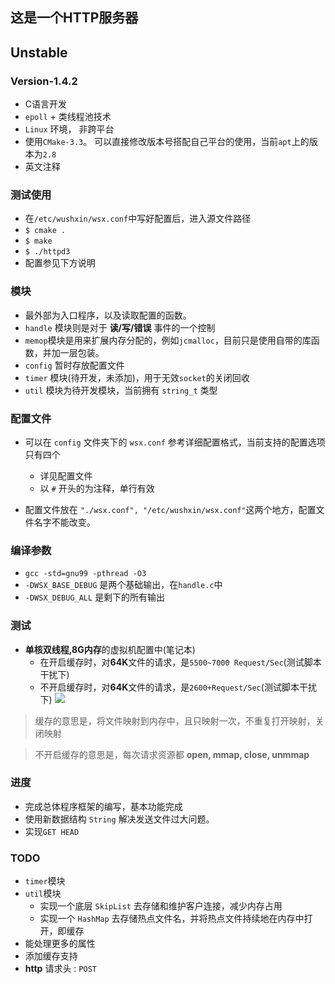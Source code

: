 ## 这是一个HTTP服务器

## Unstable

### Version-1.4.2

- C语言开发
- `epoll` + 类线程池技术
- `Linux` 环境， 非跨平台
- 使用`CMake-3.3`。 可以直接修改版本号搭配自己平台的使用，当前`apt`上的版本为`2.8`
- 英文注释

### 测试使用
- 在`/etc/wushxin/wsx.conf`中写好配置后，进入源文件路径
- `$ cmake .`
- `$ make`
- `$ ./httpd3`
- 配置参见下方说明

### 模块
- 最外部为入口程序，以及读取配置的函数。
- `handle` 模块则是对于 **读/写/错误** 事件的一个控制
- `memop`模块是用来扩展内存分配的，例如`jcmalloc`，目前只是使用自带的库函数，并加一层包装。
- `config` 暂时存放配置文件
- `timer` 模块(待开发，未添加)，用于无效`socket`的关闭回收
- `util` 模块为待开发模块，当前拥有 `string_t` 类型

### 配置文件
- 可以在 `config` 文件夹下的 `wsx.conf` 参考详细配置格式，当前支持的配置选项只有四个
	- 详见配置文件
	- 以 `#` 开头的为注释，单行有效

- 配置文件放在 `"./wsx.conf", "/etc/wushxin/wsx.conf"`这两个地方，配置文件名字不能改变。

### 编译参数
- `gcc -std=gnu99 -pthread -O3`
- `-DWSX_BASE_DEBUG` 是两个基础输出，在`handle.c`中
- `-DWSX_DEBUG_ALL` 是剩下的所有输出

### 测试
- **单核双线程,8G内存**的虚拟机配置中(笔记本)
	- 在开启缓存时，对**64K**文件的请求，是`5500~7000 Request/Sec`(测试脚本干扰下)
	- 不开启缓存时，对**64K**文件的请求，是`2600+Request/Sec`(测试脚本干扰下)
![](http://ww4.sinaimg.cn/mw690/81b736ebjw1f2ru0dulwkj20e604lab0.jpg)
> 缓存的意思是，将文件映射到内存中，且只映射一次，不重复打开映射，关闭映射

> 不开启缓存的意思是，每次请求资源都 **open, mmap, close, unmmap**

### 进度
- 完成总体程序框架的编写，基本功能完成
- 使用新数据结构 `String` 解决发送文件过大问题。
- 实现`GET HEAD`

### TODO
- `timer`模块
- `util`模块
	- 实现一个底层 `SkipList` 去存储和维护客户连接，减少内存占用
	- 实现一个 `HashMap` 去存储热点文件名，并将热点文件持续地在内存中打开，即缓存
- 能处理更多的属性
- 添加缓存支持
- **http** 请求头 : `POST`